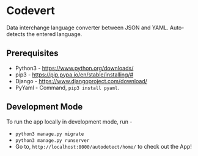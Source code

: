 # Codevert

  Data interchange language converter between JSON and YAML. Auto-detects the entered language.

## Prerequisites

  * Python3 - https://www.python.org/downloads/
  * pip3 - https://pip.pypa.io/en/stable/installing/#
  * Django - https://www.djangoproject.com/download/
  * PyYaml - Command, `pip3 install pyaml`.

## Development Mode

  To run the app locally in development mode, run -
  * `python3 manage.py migrate`
  * `python3 manage.py runserver`
  * Go to, `http://localhost:8000/autodetect/home/` to check out the App!
